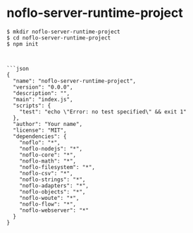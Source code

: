 noflo-server-runtime-project
============================
```shell
$ mkdir noflo-server-runtime-project
$ cd noflo-server-runtime-project
$ npm init



```json
{
  "name": "noflo-server-runtime-project",
  "version": "0.0.0",
  "description": "",
  "main": "index.js",
  "scripts": {
    "test": "echo \"Error: no test specified\" && exit 1"
  },
  "author": "Your name",
  "license": "MIT",
  "dependencies": {
    "noflo": "*",
    "noflo-nodejs": "*",
    "noflo-core": "*",
    "noflo-math": "*",
    "noflo-filesystem": "*",
    "noflo-csv": "*",
    "noflo-strings": "*",
    "noflo-adapters": "*",
    "noflo-objects": "*",
    "noflo-woute": "*",
    "noflo-flow": "*",
    "noflo-webserver": "*"
  }
}
